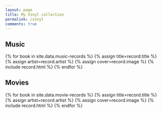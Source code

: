```yaml
---
layout: page
title: My Vinyl collection
permalink: /vinyl
comments: true
---
```

## Music

  {% for book in site.data.music-records  %}
    {% assign title=record.title %}
    {% assign artist=record.artist %}
    {% assign cover=record.image %}
    {% include record.html %}
  {% endfor %}

## Movies

  {% for book in site.data.movie-records  %}
    {% assign title=record.title %}
    {% assign artist=record.artist %}
    {% assign cover=record.image %}
    {% include record.html %}
  {% endfor %}
